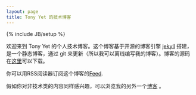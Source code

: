 ```yaml
---
layout: page
title: Tony Yet 的技术博客
---
```

{% include JB/setup %}

欢迎来到 Tony Yet 的个人技术博客。这个博客基于开源的博客引擎
[jekyll](https://github.com/mojombo/jekyll) 搭建，是一个静态博客，通过 git
来更新（所以我可以离线编写我的博客）。博客的源码在[这里](https://github.com/bobfu/tonyyet.github.com)可以下载。

你可以用RSS阅读器订阅这个博客的[Feed](http://tonyyet.github.com/atom.xml).

假如你对非技术类的内容同样感兴趣，可以浏览我的另外一个[博客](http://tonyyet.com) 。

